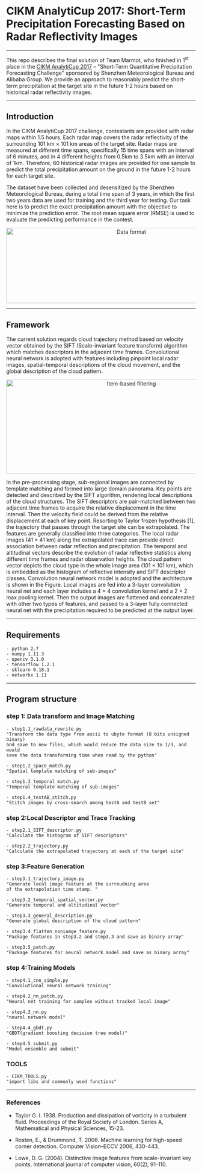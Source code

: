 # CIKM AnalytiCup 2017: Short-Term Precipitation Forecasting Based on Radar Reflectivity Images

---------


This repo describes the final solution of Team Marmot, 
who finished in 1<sup>st</sup> place in the [CIKM AnalytiCup 2017](https://tianchi.aliyun.com/competition/introduction.htm?spm=5176.100066.0.0.3f6e7d83jNRFTh&raceId=231596) – 
"Short-Term Quantitative Precipitation Forecasting Challenge"
sponsored by Shenzhen Meteorological Bureau and Alibaba Group. 
We provide an approach to reasonably predict 
the short-term precipitation at the target site in the future 1-2 
hours based on historical radar reflectivity images. 

---------


## Introduction
In the CIKM AnalytiCup 2017 challenge, contestants are provided with radar maps within 1.5 hours. Each radar map covers the radar reflectivity of the surrounding 101 km × 101 km areas of the target site. Radar maps are measured at different time spans, specifically 15 time spans with an interval of 6 minutes, and in 4 different heights from 0.5km to 3.5km with an interval of 1km. Therefore, 60 historical radar images are provided for one sample to predict the total precipitation amount on the ground in the future 1-2 hours for each target site.

The dataset have been collected and desensitized by the Shenzhen Meteorological Bureau, during a total time span of 3 years, in which the first two years data are used for training and the third year for testing. Our task here is to predict the exact precipitation amount with the objective to minimize the prediction error. The root mean square error (RMSE) is used to evaluate the predicting performance in the contest.
<p align="center"><img src="http://static.zybuluo.com/Jessy923/dmc8aal4i1k5mfsak1flsif9/data_format.jpg" width="650" height="200" alt="Data format" /></p>

---------



## Framework

The current solution regards cloud trajectory method based on velocity 
vector obtained by the SIFT (Scale-invariant feature transform) 
algorithm which matches descriptors in the adjacent time frames. 
Convolutional neural network is adopted with features including 
pinpoint local radar images, spatial-temporal descriptions of the 
cloud movement, and the global description of the cloud pattern.  

<div  align="center"> <img src="http://static.zybuluo.com/Jessy923/2x5adueuf0vggrhz0beq814j/flowchart.png" width="650" height="250" alt="Item-based filtering" /></div>


In the pre-processing stage, sub-regional images are connected
 by template matching and formed into large domain panorama. 
 Key points are detected and described by the SIFT algorithm, 
 rendering local descriptions of the cloud structures. 
 The SIFT descriptors are pair-matched between two adjacent time 
 frames to acquire the relative displacement in the time interval. 
 Then the velocity field could be derived from the relative displacement at each of key point. Resorting to Taylor frozen hypothesis [1], the trajectory that passes through the target site can be extrapolated. The features are generally classified into three categories. The local radar images (41 × 41 km) along the extrapolated trace can provide direct association between radar reflection and precipitation. The temporal and altitudinal vectors describe the evolution of radar reflective statistics along different time frames and radar observation heights. The cloud pattern vector depicts the cloud type in the whole image area (101 × 101 km), which is embedded as the histogram of reflective intensity and SIFT descriptor classes. Convolution neural network model is adopted and the architecture is shown in the Figure. Local images are fed into a 3-layer convolution neural net and each layer includes a 4 × 4 convolution kernel and a 2 × 2 max pooling kernel. Then the output images are flattened and concatenated with other two types of features, and passed to a 3-layer fully connected neural net with the precipitation required to be predicted at the output layer.


---------


## Requirements
```
- python 2.7
- numpy 1.11.3
- opencv 3.1.0
- tensorflow 1.2.1
- sklearn 0.18.1
- networkx 1.11

```


---------


## Program structure

### step 1: Data transform and Image Matching
```
- step1.1_rawdata_rewrite.py
"Transform the data type from ascii to ubyte format (8 bits unsigned binary) 
and save to new files, which would reduce the data size to 1/3, and would 
save the data transforming time when read by the python"

- step1.2_space_match.py
"Spatial template matching of sub-images"

- step1.3_temporal_match.py
"Temporal template matching of sub-images"

- step1.4_testAB_stitch.py
"Stitch images by cross-search among testA and testB set"
```

### step 2:Local Descriptor and Trace Tracking
```
- step2.1_SIFT_descriptor.py
"Calculate the histogram of SIFT descriptors"

- step2.2_trajectory.py
"Calculate the extrapolated trajectory at each of the target site"
```
### step 3:Feature Generation
```
- step3.1_trajectory_image.py
"Generate local image feature at the surroudning area
of the extrapolation time stamp. "

- step3.2_temporal_spatial_vector.py
"Generate temporal and altitudinal vector"

- step3.3_general_description.py
"Generate global description of the cloud pattern"

- step3.4_flatten_noniamge_feature.py
"Package features in step3.2 and step3.3 and save as binary array"

- step3.5_patch.py
"Package features for neural network model and save as binary array"
```

### step 4:Training Models
```
- step4.1_cnn_simple.py
"Convolutional neural network training"

- step4.2_nn_patch.py
"Neural net training for samples without tracked local image"

- step4.3_nn.py
"neural network model"

- step4.4_gbdt.py
"GBDT(gradient boosting decision tree model)"

- step4.5_submit.py
"Model ensemble and submit"
```
### TOOLS
```
- CIKM_TOOLS.py
"import libs and commonly used functions"
```

---------



### References
-	Taylor G. I. 1938. Production and dissipation of vorticity in a turbulent fluid. Proceedings of the Royal Society of London. Series A, Mathematical and Physical Sciences, 15-23.

-	Rosten, E., & Drummond, T. 2006. Machine learning for high-speed corner detection. Computer Vision–ECCV 2006, 430-443.

-	Lowe, D. G. (2004). Distinctive image features from scale-invariant key points. International journal of computer vision, 60(2), 91-110.

